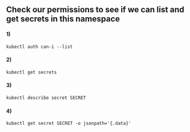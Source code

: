 ## Check our permissions to see if we can list and get secrets in this namespace

#### 1) 

    kubectl auth can-i --list

#### 2) 

    kubectl get secrets

#### 3) 

    kubectl describe secret SECRET

#### 4) 

    kubectl get secret SECRET -o jsonpath='{.data}'
